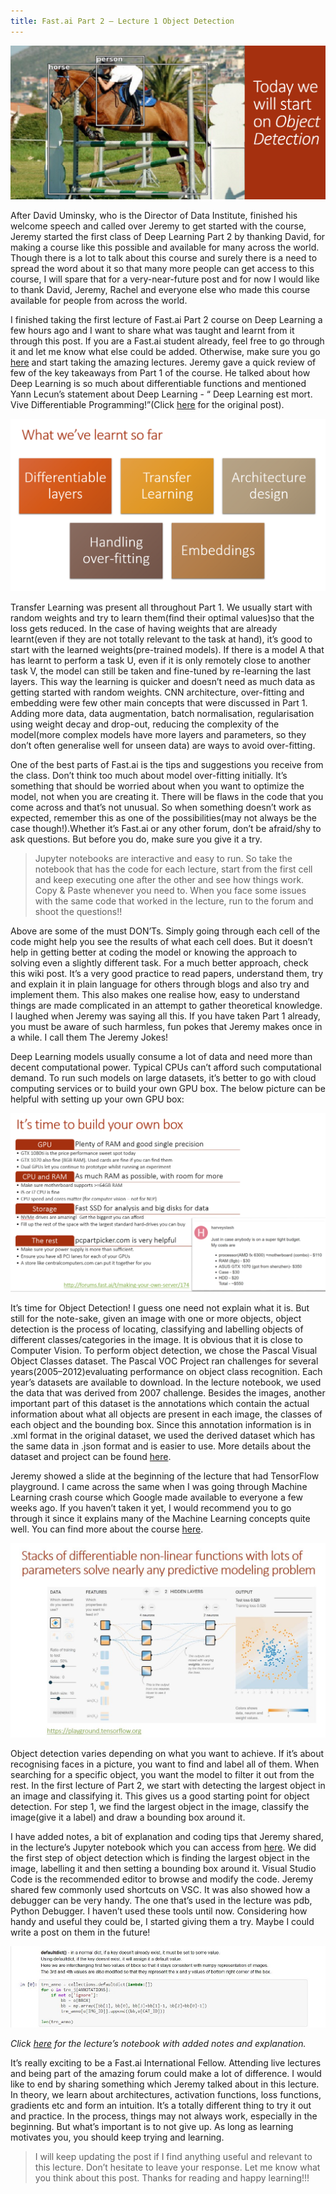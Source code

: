 ```yaml
---
title: Fast.ai Part 2 — Lecture 1 Object Detection
---
```

![](\assets\images\objectdetection.png?raw=true)

After David Uminsky, who is the Director of Data Institute, finished his welcome speech and called over Jeremy to get started with the course, Jeremy started the first class of Deep Learning Part 2 by thanking David, for making a course like this possible and available for many across the world. Though there is a lot to talk about this course and surely there is a need to spread the word about it so that many more people can get access to this course, I will spare that for a very-near-future post and for now I would like to thank David, Jeremy, Rachel and everyone else who made this course available for people from across the world.

I finished taking the first lecture of Fast.ai Part 2 course on Deep Learning a few hours ago and I want to share what was taught and learnt from it through this post. If you are a Fast.ai student already, feel free to go through it and let me know what else could be added. Otherwise, make sure you go [here](http://course.fast.ai/lessons/lessons.html) and start taking the amazing lectures. Jeremy gave a quick review of few of the key takeaways from Part 1 of the course. He talked about how Deep Learning is so much about differentiable functions and mentioned Yann Lecun’s statement about Deep Learning - “ Deep Learning est mort. Vive Differentiable Programming!”(Click [here](https://www.facebook.com/yann.lecun/posts/10155003011462143) for the original post).

![](\assets\images\review.png?raw=true)

Transfer Learning was present all throughout Part 1. We usually start with random weights and try to learn them(find their optimal values)so that the loss gets reduced. In the case of having weights that are already learnt(even if they are not totally relevant to the task at hand), it’s good to start with the learned weights(pre-trained models). If there is a model A that has learnt to perform a task U, even if it is only remotely close to another task V, the model can still be taken and fine-tuned by re-learning the last layers. This way the learning is quicker and doesn’t need as much data as getting started with random weights. CNN architecture, over-fitting and embedding were few other main concepts that were discussed in Part 1. Adding more data, data augmentation, batch normalisation, regularisation using weight decay and drop-out, reducing the complexity of the model(more complex models have more layers and parameters, so they don’t often generalise well for unseen data) are ways to avoid over-fitting.

One of the best parts of Fast.ai is the tips and suggestions you receive from the class. Don’t think too much about model over-fitting initially. It’s something that should be worried about when you want to optimize the model, not when you are creating it. There will be flaws in the code that you come across and that’s not unusual. So when something doesn’t work as expected, remember this as one of the possibilities(may not always be the case though!).Whether it’s Fast.ai or any other forum, don’t be afraid/shy to ask questions. But before you do, make sure you give it a try.

> Jupyter notebooks are interactive and easy to run. So take the notebook that has the code for each lecture, start from the first cell and keep executing one after the other and see how things work. Copy & Paste whenever you need to. When you face some issues with the same code that worked in the lecture, run to the forum and shoot the questions!!

Above are some of the must DON’Ts. Simply going through each cell of the code might help you see the results of what each cell does. But it doesn’t help in getting better at coding the model or knowing the approach to solving even a slightly different task. For a much better approach, check this wiki post. It’s a very good practice to read papers, understand them, try and explain it in plain language for others through blogs and also try and implement them. This also makes one realise how, easy to understand things are made complicated in an attempt to gather theoretical knowledge. I laughed when Jeremy was saying all this. If you have taken Part 1 already, you must be aware of such harmless, fun pokes that Jeremy makes once in a while. I call them The Jeremy Jokes!

Deep Learning models usually consume a lot of data and need more than decent computational power. Typical CPUs can’t afford such computational demand. To run such models on large datasets, it’s better to go with cloud computing services or to build your own GPU box. The below picture can be helpful with setting up your own GPU box:

![](\assets\images\buildgpubox.png?raw=true)

It’s time for Object Detection! I guess one need not explain what it is. But still for the note-sake, given an image with one or more objects, object detection is the process of locating, classifying and labelling objects of different classes/categories in the image. It is obvious that it is close to Computer Vision. To perform object detection, we chose the Pascal Visual Object Classes dataset. The Pascal VOC Project ran challenges for several years(2005–2012)evaluating performance on object class recognition. Each year’s datasets are available to download. In the lecture notebook, we used the data that was derived from 2007 challenge. Besides the images, another important part of this dataset is the annotations which contain the actual information about what all objects are present in each image, the classes of each object and the bounding box. Since this annotation information is in .xml format in the original dataset, we used the derived dataset which has the same data in .json format and is easier to use. More details about the dataset and project can be found [here](http://host.robots.ox.ac.uk/pascal/VOC/index.html).

Jeremy showed a slide at the beginning of the lecture that had TensorFlow playground. I came across the same when I was going through Machine Learning crash course which Google made available to everyone a few weeks ago. If you haven’t taken it yet, I would recommend you to go through it since it explains many of the Machine Learning concepts quite well. You can find more about the course [here](https://medium.com/@theimgclist/google-knows-how-to-teach-45e531ab3ada).  

![](\assets\images\mlcrashcourse.png?raw=true)

Object detection varies depending on what you want to achieve. If it’s about recognising faces in a picture, you want to find and label all of them. When searching for a specific object, you want the model to filter it out from the rest. In the first lecture of Part 2, we start with detecting the largest object in an image and classifying it. This gives us a good starting point for object detection. For step 1, we find the largest object in the image, classify the image(give it a label) and draw a bounding box around it.

I have added notes, a bit of explanation and coding tips that Jeremy shared, in the lecture’s Jupyter notebook which you can access from [here](https://github.com/theimgclist/MOOCs/blob/master/Fast.ai/Deep%20Learning%20-%20Part%202/Lecture1/pascal.ipynb). We did the first step of object detection which is finding the largest object in the image, labelling it and then setting a bounding box around it. Visual Studio Code is the recommended editor to browse and modify the code. Jeremy shared few commonly used shortcuts on VSC. It was also showed how a debugger can be very handy. The one that’s used in the lecture was pdb, Python Debugger. I haven’t used these tools until now. Considering how handy and useful they could be, I started giving them a try. Maybe I could write a post on them in the future!

![](\assets\images\notebook.png?raw=true)
<p class="caption"><i>Click <a href="https://github.com/theimgclist/MOOCs/blob/master/Fast.ai/Deep%20Learning%20-%20Part%202/Lecture1/pascal.ipynb">here</a> for the lecture’s notebook with added notes and explanation.</i></p>

It’s really exciting to be a Fast.ai International Fellow. Attending live lectures and being part of the amazing forum could make a lot of difference. I would like to end by sharing something which Jeremy talked about in this lecture. In theory, we learn about architectures, activation functions, loss functions, gradients etc and form an intuition. It’s a totally different thing to try it out and practice. In the process, things may not always work, especially in the beginning. But what’s important is to not give up. As long as learning motivates you, you should keep trying and learning.

> I will keep updating the post if I find anything useful and relevant to this lecture. Don’t hesitate to leave your response. Let me know what you think about this post. Thanks for reading and happy learning!!!

